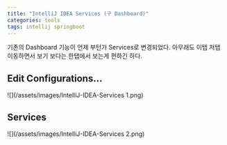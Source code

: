 ```yaml
---
title: "IntelliJ IDEA Services (구 Dashboard)"
categories: tools
tags: intellij springboot
---
```


기존의 Dashboard 기능이 언제 부턴가 Services로 변경되었다. 아무래도 이탭 저탭 이동하면서 보기 보다는 
한탭에서 보는게 편하긴 하다.

## Edit Configurations...
![](/assets/images/IntelliJ-IDEA-Services 1.png)

## Services
![](/assets/images/IntelliJ-IDEA-Services 2.png)

